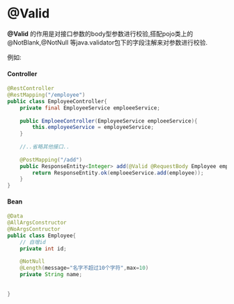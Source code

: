 # @Valid

**@Valid** 的作用是对接口参数的body型参数进行校验,搭配pojo类上的@NotBlank,@NotNull 等java.validator包下的字段注解来对参数进行校验.

例如:

#### Controller

``` java
@RestController
@RestMapping("/employee")
public class EmployeeController{
    private final EmployeeService emploeeService;
    
    public EmploeeController(EmployeeService emploeeService){
        this.employeeService = employeeService;
    }
    
    //..省略其他接口..
    
    @PostMapping("/add")
    public ResponseEntity<Integer> add(@Valid @RequestBody Employee employee){
        return ResponseEntity.ok(emploeeService.add(employee));
    }
}
```



#### Bean

```java
@Data
@AllArgsConstructor
@NoArgsContructor
public class Employee{
    // 自增id
    private int id;
    
    @NotNull
    @Length(message="名字不超过10个字符",max=10)
    private String name;
    
    
}
```




